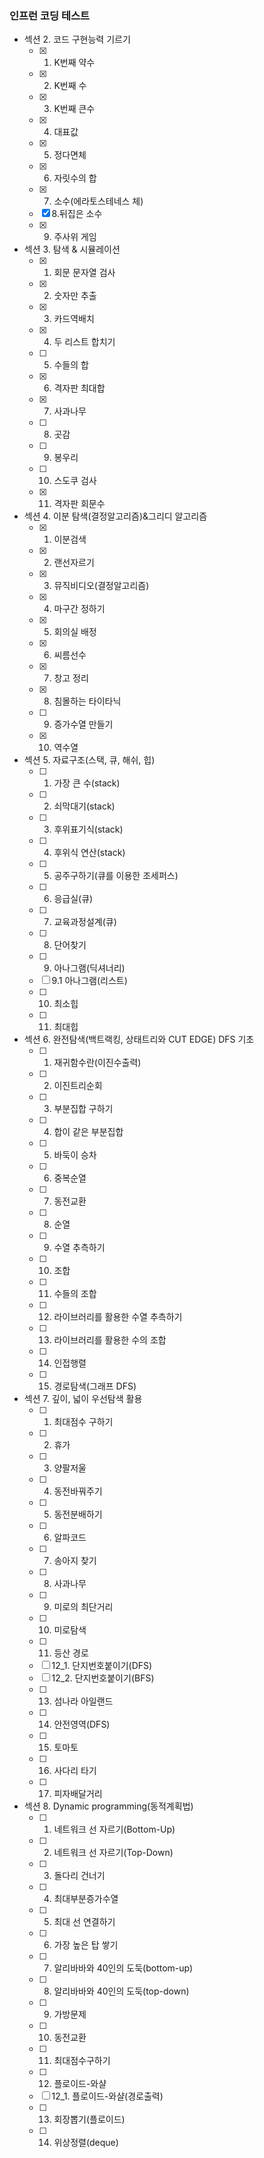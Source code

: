 ### 인프런 코딩 테스트

- 섹션 2. 코드 구현능력 기르기
    - [x] 1. K번째 약수
    - [x] 2. K번째 수
    - [x] 3. K번째 큰수
    - [x] 4. 대표값
    - [x] 5. 정다면체
    - [x] 6. 자릿수의 합
    - [x] 7. 소수(에라토스테네스 체)
    - [x] 8.뒤집은 소수
    - [x] 9. 주사위 게임
- 섹션 3. 탐색 & 시뮬레이션
    - [x] 1. 회문 문자열 검사
    - [x] 2. 숫자만 추출
    - [x] 3. 카드역배치
    - [x] 4. 두 리스트 합치기
    - [ ] 5. 수들의 합
    - [x] 6. 격자판 최대합
    - [x] 7. 사과나무
    - [ ] 8. 곳감
    - [ ] 9. 봉우리
    - [ ] 10. 스도쿠 검사
    - [x] 11. 격자판 회문수
- 섹션 4. 이분 탐색(결정알고리즘)&그리디 알고리즘
    - [x] 1. 이분검색
    - [x] 2. 랜선자르기
    - [x] 3. 뮤직비디오(결정알고리즘)
    - [x] 4. 마구간 정하기
    - [x] 5. 회의실 배정
    - [x] 6. 씨름선수
    - [x] 7. 창고 정리
    - [x] 8. 침몰하는 타이타닉
    - [ ] 9. 증가수열 만들기
    - [x] 10. 역수열

- 섹션 5. 자료구조(스택, 큐, 해쉬, 힙)
    - [ ] 1. 가장 큰 수(stack)
    - [ ] 2. 쇠막대기(stack)
    - [ ] 3. 후위표기식(stack)
    - [ ] 4. 후위식 연산(stack)
    - [ ] 5. 공주구하기(큐를 이용한 조세퍼스)
    - [ ] 6. 응급실(큐)
    - [ ] 7. 교육과정설계(큐)
    - [ ] 8. 단어찾기
    - [ ] 9. 아나그램(딕셔너리)
    - [ ] 9.1 아나그램(리스트)
    - [ ] 10. 최소힙
    - [ ] 11. 최대힙
- 섹션 6. 완전탐색(백트랙킹, 상태트리와 CUT EDGE) DFS 기초
    - [ ] 1. 재귀함수란(이진수출력)
    - [ ] 2. 이진트리순회
    - [ ] 3. 부분집합 구하기
    - [ ] 4. 합이 같은 부분집합
    - [ ] 5. 바둑이 승차
    - [ ] 6. 중복순열
    - [ ] 7. 동전교환
    - [ ] 8. 순열
    - [ ] 9. 수열 추측하기
    - [ ] 10. 조합
    - [ ] 11. 수들의 조합
    - [ ] 12. 라이브러리를 활용한 수열 추측하기
    - [ ] 13. 라이브러리를 활용한 수의 조합
    - [ ] 14. 인접행렬
    - [ ] 15. 경로탐색(그래프 DFS)
- 섹션 7. 깊이, 넓이 우선탐색 활용
    - [ ] 1. 최대점수 구하기
    - [ ] 2. 휴가
    - [ ] 3. 양팔저울
    - [ ] 4. 동전바꿔주기
    - [ ] 5. 동전분배하기
    - [ ] 6. 알파코드
    - [ ] 7. 송아지 찾기
    - [ ] 8. 사과나무
    - [ ] 9. 미로의 최단거리
    - [ ] 10. 미로탐색
    - [ ] 11. 등산 경로
    - [ ] 12_1. 단지번호붙이기(DFS)
    - [ ] 12_2. 단지번호붙이기(BFS)
    - [ ] 13. 섬나라 아일랜드
    - [ ] 14. 안전영역(DFS)
    - [ ] 15. 토마토
    - [ ] 16. 사다리 타기
    - [ ] 17. 피자배달거리
- 섹션 8. Dynamic programming(동적계획법)
    - [ ] 1. 네트워크 선 자르기(Bottom-Up)
    - [ ] 2. 네트워크 선 자르기(Top-Down)
    - [ ] 3. 돌다리 건너기
    - [ ] 4. 최대부분증가수열
    - [ ] 5. 최대 선 연결하기
    - [ ] 6. 가장 높은 탑 쌓기
    - [ ] 7. 알리바바와 40인의 도둑(bottom-up)
    - [ ] 8. 알리바바와 40인의 도둑(top-down)
    - [ ] 9. 가방문제
    - [ ] 10. 동전교환
    - [ ] 11. 최대점수구하기
    - [ ] 12. 플로이드-와샬
    - [ ] 12_1. 플로이드-와샬(경로출력)
    - [ ] 13. 회장뽑기(플로이드)
    - [ ] 14. 위상정렬(deque)
